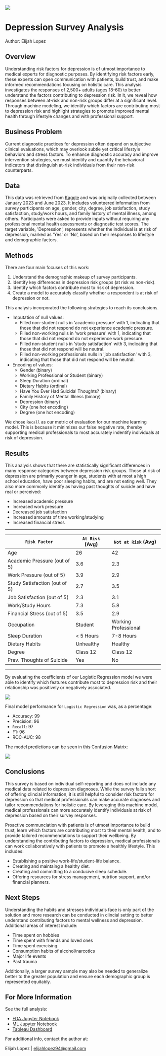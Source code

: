 ![](images/banner.png)
# Depression Survey Analysis
Author: Elijah Lopez


## Overview
Understanding risk factors for depression is of utmost importance to medical experts for diagnostic purposes. By identifying risk factors early, these experts can open communication with patients, build trust, and make informed recommendations focusing on holistic care. This analysis investigates the responses of 2,500+ adults (ages 18-60) to better understand the factors contributing to depression risk. In it, we reveal how responses between at-risk and non-risk groups differ at a significant level. Through machine modeling, we identify which factors are contributing most to depression risk and highlight strategies to promote improved mental health through lifestyle changes and with professional support.


## Business Problem
Current diagnostic practices for depression often depend on subjective clinical evaluations, which may overlook subtle yet critical lifestyle behaviors and stress factors. To enhance diagnostic accuracy and improve intervention strategies, we must identify and quantify the behavioral indicators that distinguish at-risk individuals from their non-risk counterparts.


## Data
This data was retrieved from [Kaggle](https://www.kaggle.com/datasets/sumansharmadataworld/depression-surveydataset-for-analysis) and was originally collected between January 2023 and June 2023. It includes volunteered information from survey participants on age, gender, city, degree, job satisfaction, study satisfaction, study/work hours, and family history of mental illness, among others. Participants were asked to provide inputs without requiring any professional mental health assessments or diagnostic test scores. The target variable, 'Depression', represents whether the individual is at risk of depression, marked as 'Yes' or 'No', based on their responses to lifestyle and demographic factors.

## Methods
There are four main focuses of this work:
1. Understand the demographic makeup of survey participants.
2. Identify key differences in depression risk groups (at risk vs non-risk).
3. Identify which factors contribute most to risk of depression.
4. Create a model to accurately classify whether a respondent is at risk of depression or not.

This analysis incorporated the following strategies to reach its conclusions.
* Imputation of null values:
    * Filled non-student nulls in 'academic pressure' with 1, indicating that those that did not respond do not experience academic pressure.
    * Filled non-working nulls in 'work pressure' with 1, indicating that those that did not respond do not experience work pressure.
    * Filled non-student nulls in 'study satisfaction' with 3, indicating that those that did not respond will be neutral.
    * Filled non-working professionals nulls in 'job satisfaction' with 3, indicating that those that did not respond will be neutral.
* Encoding of values:
    * Gender (binary)
    * Working Professional or Student (binary)
    * Sleep Duration (ordinal)
    * Dietary Habits (ordinal)
    * Have You Ever Had Suicidal Thoughts? (binary)
    * Family History of Mental Illness (binary)
    * Depression (binary)
    * City  (one hot encoding)
    * Degree (one hot encoding)

We chose `Recall` as our metric of evaluation for our machine learning model. This is because it minimizes our false negative rate, thereby supporting medical professionals to most accurately indentify individuals at risk of depression.

## Results
This analysis shows that there are statistically significant differences in many response categories between depression risk groups. Those at risk of depression are primarily younger in age, students with at most a high school education, have poor sleeping habits, and are not eating well. They also more commonly identify as having past thoughts of suicide and have real or perceived:
* Increased academic pressure
* Increased work pressure
* Decreased job satisfaction
* Increased amounts of time working/studying 
* Increased financial stress

------------------------------------------------------------------------------------
| `Risk Factor`                       | `At Risk` (Avg)      | `Not at Risk` (Avg)  |
| ----------------------------------- | -------------------- | -------------------- |
| Age                                 | 26                   | 42                   |
| Academic Pressure (out of 5)        | 3.6                  | 2.3                  |
| Work Pressure (out of 5)            | 3.9                  | 2.9                  |
| Study Satisfaction (out of 5)       | 2.7                  | 3.5                  |
| Job Satisfaction (out of 5)         | 2.3                  | 3.1                  |
| Work/Study Hours                    | 7.3                  | 5.8                  |
| Financial Stress (out of 5)         | 3.5                  | 2.9                  |
| Occupation                          | Student              | Working Professional |
| Sleep Duration                      | < 5 Hours            | 7-8 Hours            |
| Dietary Habits                      | Unhealthy            | Healthy              |
| Degree                              | Class 12             | Class 12             |
| Prev. Thoughts of Suicide           | Yes                  | No                   |
------------------------------------------------------------------------------------


By evaluating the coefficients of our Logistic Regression model we were able to identify which features contribute most to depression risk and their relationship was positively or negatively associated.

![](images/top_features_influencing_risk_of_depression.png)

Final model performance for `Logistic Regression` was, as a percentage:
* Accuracy: 99
* Precision: 96
* `Recall`: 97
* F1: 96
* ROC-AUC: 98

The model predictions can be seen in this Confusion Matrix:

![](images/confusion_matrix.png)


## Conclusions
This survey is based on individual self-reporting and does not include any medical data related to depression diagnoses. While the survey falls short of offering clincial information, it is still helpful to consider risk factors for depression so that medical professionals can make accurate diagnoses and tailor recommendations for holistic care. By leveraging this machine model, medical professionals can more accurately identify individuals at risk of depression based on their survey responses.

Proactive communciation with patients is of utmost importance to build trust, learn which factors are contributing most to their mental health, and to provide tailored recommendations to support their wellbeing. By understanding the contributing factors to depression, medical professionals can work collaboratively with patients to promote a healthly lifestyle. This includes:
* Establishing a positive work-life/student-life balance.
* Creating and maintaing a healthy diet.
* Creating and committing to a conducive sleep schedule.
* Offering resources for stress management, nutrtion support, and/or financial planners.


## Next Steps
Understanding the habits and stresses individuals face is only part of the solution and more research can be conducted in clincial setting to better understand contributing factors to mental wellness and depression. Additional areas of interest include:
* Time spent on hobbies
* Time spent with friends and loved ones
* Time spent exercising
* Consumption habits of alcohol/narcotics
* Major life events
* Past trauma

Additionally, a larger survey sample may also be needed to generalize better to the greater population and ensure each demographic group is represented equitably.


## For More Information
See the full analysis:
* [EDA Jupyter Notebook](https://github.com/elijahlopez94/depression_survey_analysis/blob/main/eda.ipynb)
* [ML Jupyter Notebook](https://github.com/elijahlopez94/depression_survey_analysis/blob/main/ml.ipynb)
* [Tableau Dashboard](https://public.tableau.com/app/profile/elijah.lopez/viz/DepressionAnalysis_17416461787970/DepressionRiskFactors)

For additional info, contact the author at:

Elijah Lopez | elijahlopez94@gmail.com
